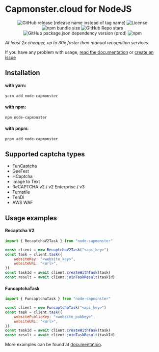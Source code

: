 # Capmonster.cloud for NodeJS

<center>

![GitHub release (release name instead of tag name)](https://img.shields.io/github/v/release/alperensert/node-capmonster?include_prereleases&style=for-the-badge) ![License](https://img.shields.io/github/license/alperensert/node-capmonster?style=for-the-badge) ![npm bundle size](https://img.shields.io/bundlephobia/minzip/node-capmonster?style=for-the-badge) ![GitHub Repo stars](https://img.shields.io/github/stars/alperensert/node-capmonster?style=for-the-badge) ![GitHub package.json dependency version (prod)](https://img.shields.io/github/package-json/dependency-version/alperensert/node-capmonster/axios?style=for-the-badge)
![npm](https://img.shields.io/npm/dm/node-capmonster?style=for-the-badge)

</center>

_At least 2x cheaper, up to 30x faster than manual recognition services._

If you have any problem with usage, [read the documentation](https://node-capmonster.alperen.io) or [create an issue](https://github.com/alperensert/node-capmonster/issues/new)

## Installation

#### with yarn:

```bash
yarn add node-capmonster
```

#### with npm:

```bash
npm node-capmonster
```

#### with pnpm:

```bash
pnpm add node-capmonster
```

## Supported captcha types

-   FunCaptcha
-   GeeTest
-   HCaptcha
-   Image to Text
-   ReCAPTCHA v2 / v2 Enterprise / v3
-   Turnstile
-   TenDI
-   AWS WAF

## Usage examples

#### Recaptcha V2

```js
import { RecaptchaV2Task } from "node-capmonster"

const client = new RecaptchaV2Task("<api_key>")
const task = client.task({
    websiteKey: "<website_key>",
    websiteURL: "<url>",
})
const taskId = await client.createWithTask(task)
const result = await client.joinTaskResult(taskId)
```

#### FuncaptchaTask

```js
import { FuncaptchaTask } from "node-capmonster"

const client = new FuncaptchaTask("<api_key>")
const task = client.task({
    websitePublicKey: "<website_pubkey>",
    websiteURL: "<url>",
})
const taskId = await client.createWithTask(task)
const result = await client.joinTaskResult(taskId)
```

More examples can be found at [documentation](https://node-capmonster.alperen.io).
